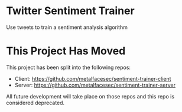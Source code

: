 # Twitter Sentiment Trainer
Use tweets to train a sentiment analysis algorithm

# This Project Has Moved
This project has been split into the following repos:

* Client: https://github.com/metalfacesec/sentiment-trainer-client
* Server: https://github.com/metalfacesec/sentiment-trainer-server

All future development will take place on those repos and this repo is considered deprecated.